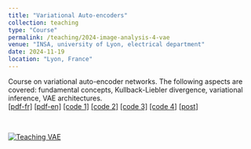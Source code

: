 ```yaml
---
title: "Variational Auto-encoders"
collection: teaching
type: "Course"
permalink: /teaching/2024-image-analysis-4-vae
venue: "INSA, university of Lyon, electrical department"
date: 2024-11-19
location: "Lyon, France"
---
```


Course on variational auto-encoder networks. The following aspects are covered: fundamental concepts, Kullback-Liebler divergence, variational inference, VAE architectures.<br>
[[pdf-fr]](https://olivier-bernard-creatis.github.io//files//teaching_vae_2024_fr.html) [[pdf-en]](https://olivier-bernard-creatis.github.io//files//teaching_vae_2024_en.html) [[code 1]](https://olivier-bernard-creatis.github.io//files//1-pytorch-ae-mnist.ipynb) [[code 2]](https://olivier-bernard-creatis.github.io//files//2-pytorch-vae-mnist.ipynb) [[code 3]](https://olivier-bernard-creatis.github.io//files//3-monai-vae-mnist.ipynb) [[code 4]](https://olivier-bernard-creatis.github.io//files//4-monai-vqvae-mnist.ipynb) [[post]](https://creatis-myriad.github.io/tutorials/2022-09-12-tutorial-vae.html)

<br>

[![Teaching VAE](https://olivier-bernard-creatis.github.io//images//teaching_vae_2023.png)](https://olivier-bernard-creatis.github.io//files//teaching_vae_2024_en.html)




